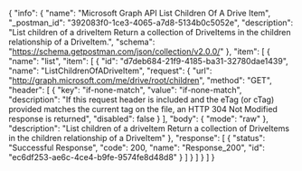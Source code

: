 {
  "info": {
    "name": "Microsoft Graph API List Children Of A Drive Item",
    "_postman_id": "392083f0-1ce3-4065-a7d8-5134b0c5052e",
    "description": "List children of a driveItem Return a collection of DriveItems in the children relationship of a DriveItem.",
    "schema": "https://schema.getpostman.com/json/collection/v2.0.0/"
  },
  "item": [
    {
      "name": "list",
      "item": [
        {
          "id": "d7deb684-21f9-4185-ba31-32780dae1439",
          "name": "ListChildrenOfADriveItem",
          "request": {
            "url": "http://graph.microsoft.com/me/drive/root/children",
            "method": "GET",
            "header": [
              {
                "key": "if-none-match",
                "value": "if-none-match",
                "description": "If this request header is included and the eTag (or cTag) provided matches the current tag on the file, an HTTP 304 Not Modified response is returned",
                "disabled": false
              }
            ],
            "body": {
              "mode": "raw"
            },
            "description": "List children of a driveItem Return a collection of DriveItems in the children relationship of a DriveItem"
          },
          "response": [
            {
              "status": "Successful Response",
              "code": 200,
              "name": "Response_200",
              "id": "ec6df253-ae6c-4ce4-b9fe-9574fe8d48d8"
            }
          ]
        }
      ]
    }
  ]
}